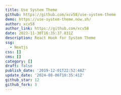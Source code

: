 ```yaml
---
title: Use System Theme
github: https://github.com/xcv58/use-system-theme
demo: https://use-system-theme.now.sh/
author: xcv58
author_link: https://github.com/xcv58
date: 2023-11-30T16:35:37.831Z
description: React Hook for System Theme
ssg:
  - Nextjs
css: []
cms: []
category: []
draft: false
publish_date: '2019-12-01T22:52:48Z'
update_date: '2024-08-06T10:35:41Z'
github_star: 12
github_fork: 3
---
```

